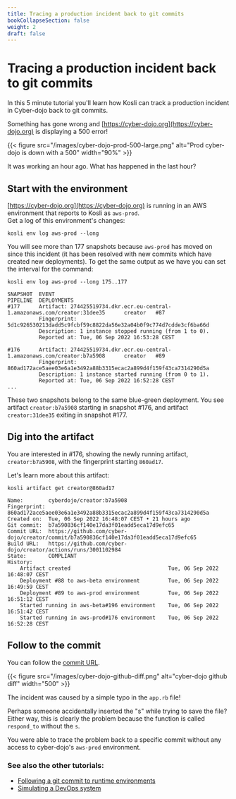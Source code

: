 ```yaml
---
title: Tracing a production incident back to git commits
bookCollapseSection: false
weight: 2
draft: false
---
```


<!-- Add Easter-eggs comments? -->

# Tracing a production incident back to git commits

In this 5 minute tutorial you'll learn how Kosli can track a production incident in Cyber-dojo back to git commits.

Something has gone wrong and [https://cyber-dojo.org](https://cyber-dojo.org) is displaying a 500 error!


{{< figure src="/images/cyber-dojo-prod-500-large.png" alt="Prod cyber-dojo is down with a 500" width="90%" >}}

It was working an hour ago. What has happened in the last hour?

## Start with the environment

[https://cyber-dojo.org](https://cyber-dojo.org) is running in an AWS environment
that reports to Kosli as `aws-prod`.  
Get a log of this environment's changes:

```shell {.command}
kosli env log aws-prod --long
```

You will see more than 177 snapshots because 
`aws-prod` has moved on since this incident (it has been resolved with new 
commits which have created new deployments). To get the same output as we have
you can set the interval for the command:

```shell {.command}
kosli env log aws-prod --long 175..177
```

```plaintext {.light-console}
SNAPSHOT  EVENT                                                                          PIPELINE  DEPLOYMENTS
#177      Artifact: 274425519734.dkr.ecr.eu-central-1.amazonaws.com/creator:31dee35      creator   #87 
          Fingerprint: 5d1c926530213dadd5c9fcbf59c8822da56e32a04b0f9c774d7cdde3cf6ba66d             
          Description: 1 instance stopped running (from 1 to 0).                               
          Reported at: Tue, 06 Sep 2022 16:53:28 CEST                                          
                                                                                               
#176      Artifact: 274425519734.dkr.ecr.eu-central-1.amazonaws.com/creator:b7a5908      creator   #89 
          Fingerprint: 860ad172ace5aee03e6a1e3492a88b3315ecac2a899d4f159f43ca7314290d5a             
          Description: 1 instance started running (from 0 to 1).                               
          Reported at: Tue, 06 Sep 2022 16:52:28 CEST
...
```

These two snapshots belong to the same blue-green deployment.
You see artifact `creator:b7a5908` starting in snapshot #176, and artifact
`creator:31dee35` exiting in snapshot #177.

## Dig into the artifact

You are interested in #176, showing the newly running artifact, `creator:b7a5908`,
with the fingerprint starting `860ad17`.

Let's learn more about this artifact:

```shell {.command}
kosli artifact get creator@860ad17
```

```plaintext {.light-console}
Name:        cyberdojo/creator:b7a5908
Fingerprint: 860ad172ace5aee03e6a1e3492a88b3315ecac2a899d4f159f43ca7314290d5a
Created on:  Tue, 06 Sep 2022 16:48:07 CEST • 21 hours ago
Git commit:  b7a590836cf140e17da3f01eadd5eca17d9efc65
Commit URL:  https://github.com/cyber-dojo/creator/commit/b7a590836cf140e17da3f01eadd5eca17d9efc65
Build URL:   https://github.com/cyber-dojo/creator/actions/runs/3001102984
State:       COMPLIANT
History:  
    Artifact created                               Tue, 06 Sep 2022 16:48:07 CEST
    Deployment #88 to aws-beta environment         Tue, 06 Sep 2022 16:49:59 CEST
    Deployment #89 to aws-prod environment         Tue, 06 Sep 2022 16:51:12 CEST
    Started running in aws-beta#196 environment    Tue, 06 Sep 2022 16:51:42 CEST
    Started running in aws-prod#176 environment    Tue, 06 Sep 2022 16:52:28 CEST
```

## Follow to the commit

You can follow the [commit URL](https://github.com/cyber-dojo/creator/commit/b7a590836cf140e17da3f01eadd5eca17d9efc65).

{{< figure src="/images/cyber-dojo-github-diff.png" alt="cyber-dojo github diff" width="500" >}}

The incident was caused by a simple typo in the `app.rb` file!

Perhaps someone accidentally inserted the "s" while trying to save the file?
Either way, this is clearly the problem because the function is called `respond_to` without the `s`.

You were able to trace the problem back to a specific commit without any access to cyber-dojo's `aws-prod` environment.

### See also the other tutorials:
- [Following a git commit to runtime environments](../following_a_git_commit_to_runtime_environments/)
- [Simulating a DevOps system](../simulating_a_DevOps_system/)


<!-- 
This we would like to show the users:
- Kosli gives developers without access to production environment information about what is running.
- Detect that a new "bit-coin miner" is running in your environment. Rogue artifact detection.
- Kosli can show that a deployment is reported, but artifact didn't start. Find this in artifact view.
- Kosli can show that an artifact started, but no deployment was reported for it.
- Detect an artifact that is missing evidence is running in an environment
- Do we want to mention the whole env being compliant?
- Commit makes the server stop working. Use kosli env diff to find out what artifact changed.
It would be good if we had two versions of env where there are several artifacts that change.
(with easter egg)

(- Find out when/where a given commit is running.)

- See what software is/was running where which is useful in debugging.
  I detect from the web page that there is something wrong with 'saver'. I then want to know
  which version of 'saver' is running now. I want to know what git commit is running.
- List which version of 'saver' is running across all environments.

- We see that beta.cyberdojo.org is not working as expected, but prod is still OK. We do a kosli env diff and
  kosli env log to find out what services has changed.

- Change of K8S infrastructure broke both cyber dojo environments. The fix was to manually change 3 of the
  services on prod. Beta was not fixed and was down for a long period. We might not be able to detect this.

Problems:
- Not every commit generates an artifact. If you only build after 10 commits then 9 will not
be visible.

Things we can do later:
- Find which artifact this "unknown commit" is part of. So we need the git history.
- Kosli can show that an older deployment is running than that is declared. roll-back

 -->